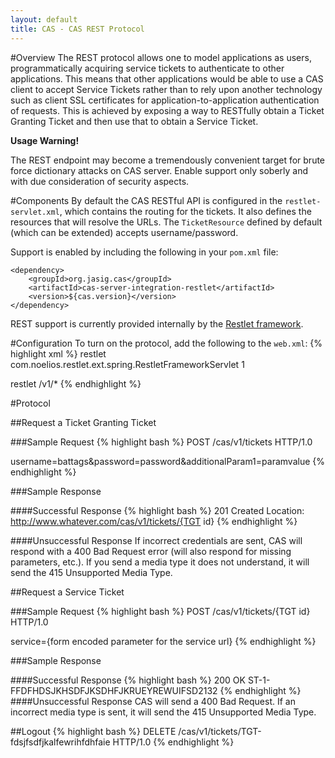 ```yaml
---
layout: default
title: CAS - CAS REST Protocol
---
```

<a name="Overview">  </a>
#Overview
The REST protocol allows one to model applications as users, programmatically acquiring service tickets to authenticate to other applications. This means that other applications would be able to use a CAS client  to accept Service Tickets rather than to rely upon another technology such as client SSL certificates for application-to-application authentication of requests. This is achieved by exposing a way to RESTfully obtain a Ticket Granting Ticket and then use that to obtain a Service Ticket.

<div class="alert alert-warning"><strong>Usage Warning!</strong><p>The REST endpoint may become a tremendously convenient target for brute force dictionary attacks on CAS server. Enable support only soberly and with due consideration of security aspects.</p></div>

<a name="Components">  </a>
#Components
By default the CAS RESTful API is configured in the `restlet-servlet.xml`, which contains the routing for the tickets. It also defines the resources that will resolve the URLs. The `TicketResource` defined by default (which can be extended) accepts username/password.

Support is enabled by including the following in your `pom.xml` file:

    <dependency>
        <groupId>org.jasig.cas</groupId>
        <artifactId>cas-server-integration-restlet</artifactId>
        <version>${cas.version}</version>
    </dependency>

REST support is currently provided internally by the [Restlet framework](http://restlet.org/‎).

<a name="Configuration">  </a>
#Configuration
To turn on the protocol, add the following to the `web.xml`:
{% highlight xml %}
<servlet>
    <servlet-name>restlet</servlet-name>
    <servlet-class>com.noelios.restlet.ext.spring.RestletFrameworkServlet</servlet-class>
    <load-on-startup>1</load-on-startup>
</servlet>
 
<servlet-mapping>
    <servlet-name>restlet</servlet-name>
    <url-pattern>/v1/*</url-pattern>
</servlet-mapping>
{% endhighlight %}

<a name="Protocol">  </a>
#Protocol

<a name="RequestaTicketGrantingTicket">  </a>
##Request a Ticket Granting Ticket

<a name="SampleRequest">  </a>
###Sample Request
{% highlight bash %}
POST /cas/v1/tickets HTTP/1.0
 
username=battags&password=password&additionalParam1=paramvalue
{% endhighlight %}

<a name="SampleResponse">  </a>
###Sample Response

<a name="SuccessfulResponse">  </a>
####Successful Response
{% highlight bash %}
201 Created
Location: http://www.whatever.com/cas/v1/tickets/{TGT id}
{% endhighlight %}

<a name="UnsuccessfulResponse">  </a>
####Unsuccessful Response
If incorrect credentials are sent, CAS will respond with a 400 Bad Request error (will also respond for missing parameters, etc.). If you send a media type it does not understand, it will send the 415 Unsupported Media Type.

<a name="RequestaServiceTicket">  </a>
##Request a Service Ticket

###Sample Request
{% highlight bash %}
POST /cas/v1/tickets/{TGT id} HTTP/1.0
 
service={form encoded parameter for the service url}
{% endhighlight %}

###Sample Response

####Successful Response
{% highlight bash %}
200 OK
ST-1-FFDFHDSJKHSDFJKSDHFJKRUEYREWUIFSD2132
{% endhighlight %}
####Unsuccessful Response
CAS will send a 400 Bad Request. If an incorrect media type is sent, it will send the 415 Unsupported Media Type.

<a name="Logout">  </a>
##Logout
{% highlight bash %}
DELETE /cas/v1/tickets/TGT-fdsjfsdfjkalfewrihfdhfaie HTTP/1.0
{% endhighlight %}

